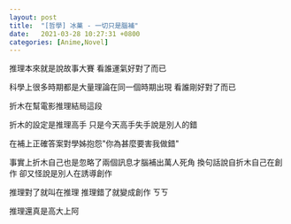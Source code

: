 ```yaml
---
layout: post
title:  "[哲學] 冰菓 - 一切只是腦補"
date:   2021-03-28 10:27:31 +0800
categories: [Anime,Novel]
---
```



推理本來就是說故事大賽 看誰運氣好對了而已

科學上很多時期都是大量理論在同一個時期出現 看誰剛好對了而已 



折木在幫電影推理結局這段

折木的設定是推理高手 只是今天高手失手說是別人的錯

在補上正確答案對學姊抱怨"你為甚麼要害我做錯"

事實上折木自己也是忽略了兩個訊息才腦補出萬人死角 換句話說自折木自己在創作 卻又怪說是別人在誘導創作

推理對了就叫在推理  推理錯了就變成創作 ㄎㄎ

推理還真是高大上阿